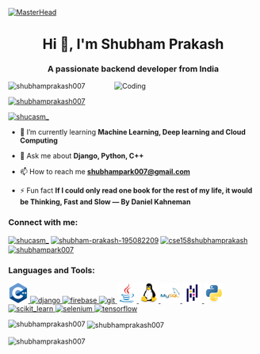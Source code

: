 [![MasterHead](https://img.freepik.com/premium-vector/machine-learning-banner-web-icon-set-data-mining-algorithm-neural-network_35632-107.jpg?w=1380)]()
<h1 align="center">Hi 👋, I'm Shubham Prakash</h1>
<h3 align="center">A passionate backend developer from India</h3>
<img align="right" alt="Coding" width="290" src="https://c.tenor.com/BqbIhT4Mb7cAAAAd/programmer-rounded-edges.gif">

<p align="left"> <img src="https://komarev.com/ghpvc/?username=shubhamprakash007&label=Profile%20views&color=0e75b6&style=flat" alt="shubhamprakash007" /> </p>

<p align="left"> <a href="https://github.com/ryo-ma/github-profile-trophy"><img src="https://github-profile-trophy.vercel.app/?username=shubhamprakash007" alt="shubhamprakash007" /></a> </p>

<p align="left"> <a href="https://twitter.com/shucasm_" target="blank"><img src="https://img.shields.io/twitter/follow/shucasm_?logo=twitter&style=for-the-badge" alt="shucasm_" /></a> </p>

- 🌱 I’m currently learning **Machine Learning, Deep learning and Cloud Computing**

- 💬 Ask me about **Django, Python, C++**

- 📫 How to reach me **shubhampark007@gmail.com**

- ⚡ Fun fact **If I could only read one book for the rest of my life, it would be Thinking, Fast and Slow — By Daniel Kahneman**

<h3 align="left">Connect with me:</h3>
<p align="left">
<a href="https://twitter.com/shucasm_" target="blank"><img align="center" src="https://raw.githubusercontent.com/rahuldkjain/github-profile-readme-generator/master/src/images/icons/Social/twitter.svg" alt="shucasm_" height="30" width="40" /></a>
<a href="https://linkedin.com/in/shubham-prakash-195082209" target="blank"><img align="center" src="https://raw.githubusercontent.com/rahuldkjain/github-profile-readme-generator/master/src/images/icons/Social/linked-in-alt.svg" alt="shubham-prakash-195082209" height="30" width="40" /></a>
<a href="https://kaggle.com/cse158shubhamprakash" target="blank"><img align="center" src="https://raw.githubusercontent.com/rahuldkjain/github-profile-readme-generator/master/src/images/icons/Social/kaggle.svg" alt="cse158shubhamprakash" height="30" width="40" /></a>
<a href="https://www.hackerrank.com/shubhampark007" target="blank"><img align="center" src="https://raw.githubusercontent.com/rahuldkjain/github-profile-readme-generator/master/src/images/icons/Social/hackerrank.svg" alt="shubhampark007" height="30" width="40" /></a>
</p>

<h3 align="left">Languages and Tools:</h3>
<p align="left"> <a href="https://www.w3schools.com/cpp/" target="_blank" rel="noreferrer"> <img src="https://raw.githubusercontent.com/devicons/devicon/master/icons/cplusplus/cplusplus-original.svg" alt="cplusplus" width="40" height="40"/> </a> <a href="https://www.djangoproject.com/" target="_blank" rel="noreferrer"> <img src="https://cdn.worldvectorlogo.com/logos/django.svg" alt="django" width="40" height="40"/> </a> <a href="https://firebase.google.com/" target="_blank" rel="noreferrer"> <img src="https://www.vectorlogo.zone/logos/firebase/firebase-icon.svg" alt="firebase" width="40" height="40"/> </a> <a href="https://git-scm.com/" target="_blank" rel="noreferrer"> <img src="https://www.vectorlogo.zone/logos/git-scm/git-scm-icon.svg" alt="git" width="40" height="40"/> </a> <a href="https://www.java.com" target="_blank" rel="noreferrer"> <img src="https://raw.githubusercontent.com/devicons/devicon/master/icons/java/java-original.svg" alt="java" width="40" height="40"/> </a> <a href="https://www.linux.org/" target="_blank" rel="noreferrer"> <img src="https://raw.githubusercontent.com/devicons/devicon/master/icons/linux/linux-original.svg" alt="linux" width="40" height="40"/> </a> <a href="https://www.mysql.com/" target="_blank" rel="noreferrer"> <img src="https://raw.githubusercontent.com/devicons/devicon/master/icons/mysql/mysql-original-wordmark.svg" alt="mysql" width="40" height="40"/> </a> <a href="https://pandas.pydata.org/" target="_blank" rel="noreferrer"> <img src="https://raw.githubusercontent.com/devicons/devicon/2ae2a900d2f041da66e950e4d48052658d850630/icons/pandas/pandas-original.svg" alt="pandas" width="40" height="40"/> </a> <a href="https://www.python.org" target="_blank" rel="noreferrer"> <img src="https://raw.githubusercontent.com/devicons/devicon/master/icons/python/python-original.svg" alt="python" width="40" height="40"/> </a> <a href="https://scikit-learn.org/" target="_blank" rel="noreferrer"> <img src="https://upload.wikimedia.org/wikipedia/commons/0/05/Scikit_learn_logo_small.svg" alt="scikit_learn" width="40" height="40"/> </a> <a href="https://www.selenium.dev" target="_blank" rel="noreferrer"> <img src="https://raw.githubusercontent.com/detain/svg-logos/780f25886640cef088af994181646db2f6b1a3f8/svg/selenium-logo.svg" alt="selenium" width="40" height="40"/> </a> <a href="https://www.tensorflow.org" target="_blank" rel="noreferrer"> <img src="https://www.vectorlogo.zone/logos/tensorflow/tensorflow-icon.svg" alt="tensorflow" width="40" height="40"/> </a> </p>

<p><img align="left" src="https://github-readme-stats.vercel.app/api/top-langs?username=shubhamprakash007&show_icons=true&locale=en&layout=compact" alt="shubhamprakash007" /></p>

<p>&nbsp;<img align="center" src="https://github-readme-stats.vercel.app/api?username=shubhamprakash007&show_icons=true&locale=en" alt="shubhamprakash007" /></p>

<p><img align="center" src="https://github-readme-streak-stats.herokuapp.com/?user=shubhamprakash007&" alt="shubhamprakash007" /></p>
